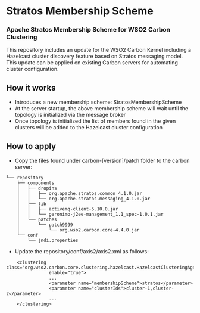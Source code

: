 # Stratos Membership Scheme 
### Apache Stratos Membership Scheme for WSO2 Carbon Clustering

This repository includes an update for the WSO2 Carbon Kernel including a Hazelcast cluster discovery feature based on Stratos messaging model. This update can be applied on existing Carbon servers for automating cluster configuration.

## How it works
- Introduces a new membership scheme: StratosMembershipScheme
- At the server startup, the above membership scheme will wait until the topology is initialized via the message broker
- Once topology is initialized the list of members found in the given clusters will be added to the Hazelcast cluster configuration

## How to apply

- Copy the files found under carbon-[version]/patch folder to the carbon server:

```
└── repository
    ├── components
    │   ├── dropins
    │   │   ├── org.apache.stratos.common_4.1.0.jar
    │   │   └── org.apache.stratos.messaging_4.1.0.jar
    │   ├── lib
    │   │   ├── activemq-client-5.10.0.jar
    │   │   └── geronimo-j2ee-management_1.1_spec-1.0.1.jar
    │   └── patches
    │       └── patch9999
    │           └── org.wso2.carbon.core-4.4.0.jar
    └── conf
        └── jndi.properties
```

- Update the repository/conf/axis2/axis2.xml as follows:

```
    <clustering class="org.wso2.carbon.core.clustering.hazelcast.HazelcastClusteringAgent"
                enable="true">
				...
		        <parameter name="membershipScheme">stratos</parameter>
		        <parameter name="clusterIds">cluster-1,cluster-2</parameter>
				...
	</clustering>
```
